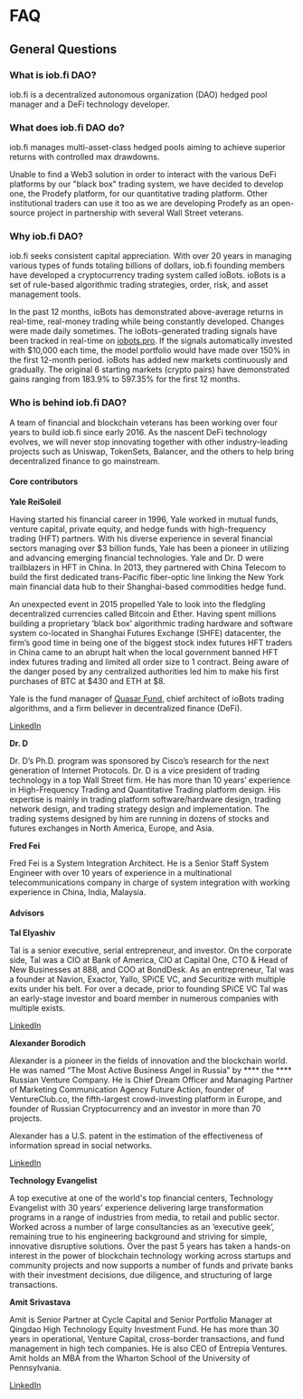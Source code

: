 # FAQ

## General Questions

### What is iob.fi DAO?

iob.fi is a decentralized autonomous organization (DAO) hedged pool manager and a DeFi technology developer.

### What does iob.fi DAO do?

iob.fi manages multi-asset-class hedged pools aiming to achieve superior returns with controlled max drawdowns.

Unable to find a Web3 solution in order to interact with the various DeFi platforms by our "black box" trading system, we have decided to develop one, the Prodefy platform, for our quantitative trading platform. Other institutional traders can use it too as we are developing Prodefy as an open-source project in partnership with several Wall Street veterans.&#x20;

### Why iob.fi DAO?

iob.fi seeks consistent capital appreciation. With over 20 years in managing various types of funds totaling billions of dollars, iob.fi founding members have developed a cryptocurrency trading system called ioBots. ioBots is a set of rule-based algorithmic trading strategies, order, risk, and asset management tools.

In the past 12 months, ioBots has demonstrated above-average returns in real-time, real-money trading while being constantly developed. Changes were made daily sometimes. The ioBots-generated trading signals have been tracked in real-time on [iobots.pro](https://iobots.pro). If the signals automatically invested with $10,000 each time, the model portfolio would have made over 150% in the first 12-month period. ioBots has added new markets continuously and gradually. The original 6 starting markets (crypto pairs) have demonstrated gains ranging from 183.9% to 597.35% for the first 12 months.

### **Who is behind iob.fi DAO?**

A team of financial and blockchain veterans has been working over four years to build iob.fi since early 2016. As the nascent DeFi technology evolves, we will never stop innovating together with other industry-leading projects such as Uniswap, TokenSets, Balancer, and the others to help bring decentralized finance to go mainstream.

#### **Core contributors**

**Yale ReiSoleil**&#x20;

Having started his financial career in 1996, Yale worked in mutual funds, venture capital, private equity, and hedge funds with high-frequency trading (HFT) partners. With his diverse experience in several financial sectors managing over $3 billion funds, Yale has been a pioneer in utilizing and advancing emerging financial technologies. Yale and Dr. D were trailblazers in HFT in China. In 2013, they partnered with China Telecom to build the first dedicated trans-Pacific fiber-optic line linking the New York main financial data hub to their Shanghai-based commodities hedge fund.&#x20;

An unexpected event in 2015 propelled Yale to look into the fledgling decentralized currencies called Bitcoin and Ether. Having spent millions building a proprietary ‘black box’ algorithmic trading hardware and software system co-located in Shanghai Futures Exchange (SHFE) datacenter, the firm’s good time in being one of the biggest stock index futures HFT traders in China came to an abrupt halt when the local government banned HFT index futures trading and limited all order size to 1 contract. Being aware of the danger posed by any centralized authorities led him to make his first purchases of BTC at $430 and ETH at $8.&#x20;

Yale is the fund manager of [Quasar Fund](https://iobots.pro), chief architect of ioBots trading algorithms, and a firm believer in decentralized finance (DeFi).&#x20;

[LinkedIn](https://www.linkedin.com/in/reisoleil/)

**Dr. D**&#x20;

Dr. D’s Ph.D. program was sponsored by Cisco’s research for the next generation of Internet Protocols. Dr. D is a vice president of trading technology in a top Wall Street firm. He has more than 10 years’ experience in High-Frequency Trading and Quantitative Trading platform design. His expertise is mainly in trading platform software/hardware design, trading network design, and trading strategy design and implementation. The trading systems designed by him are running in dozens of stocks and futures exchanges in North America, Europe, and Asia.

**Fred Fei**

Fred Fei is a System Integration Architect. He is a Senior Staff System Engineer with over 10 years of experience in a multinational telecommunications company in charge of system integration with working experience in China, India, Malaysia.

#### Advisors

**Tal Elyashiv**

Tal is a senior executive, serial entrepreneur, and investor. On the corporate side, Tal was a CIO at Bank of America, CIO at Capital One, CTO & Head of New Businesses at 888, and COO at BondDesk. As an entrepreneur, Tal was a founder at Navion, Exactor, Yallo, SPiCE VC, and Securitize with multiple exits under his belt. For over a decade, prior to founding SPiCE VC Tal was an early-stage investor and board member in numerous companies with multiple exists.&#x20;

[LinkedIn](https://www.linkedin.com/in/talelyashiv/)

**Alexander Borodich**

Alexander is a pioneer in the fields of innovation and the blockchain world. He was named “The Most Active Business Angel in Russia” by **** the **** Russian Venture Company. He is Chief Dream Officer and Managing Partner of Marketing Communication Agency Future Action, founder of VentureClub.co, the fifth-largest crowd-investing platform in Europe, and founder of Russian Cryptocurrency and an investor in more than 70 projects.&#x20;

Alexander has a U.S. patent in the estimation of the effectiveness of information spread in social networks.

[LinkedIn](https://www.linkedin.com/in/borodich/)

**Technology Evangelist**&#x20;

A top executive at one of the world's top financial centers, Technology Evangelist with 30 years’ experience delivering large transformation programs in a range of industries from media, to retail and public sector. Worked across a number of large consultancies as an ‘executive geek’, remaining true to his engineering background and striving for simple, innovative disruptive solutions. Over the past 5 years has taken a hands-on interest in the power of blockchain technology working across startups and community projects and now supports a number of funds and private banks with their investment decisions, due diligence, and structuring of large transactions.

**Amit Srivastava**&#x20;

Amit is Senior Partner at Cycle Capital and Senior Portfolio Manager at Qingdao High Technology Equity Investment Fund. He has more than 30 years in operational, Venture Capital, cross-border transactions, and fund management in high tech companies. He is also CEO of Entrepia Ventures. Amit holds an MBA from the Wharton School of the University of Pennsylvania.&#x20;

[LinkedIn](https://www.linkedin.com/in/amit-srivastava-b80153/)

